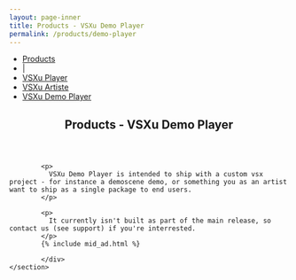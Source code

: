 ```yaml
---
layout: page-inner
title: Products - VSXu Demo Player
permalink: /products/demo-player
---
```

<div id="main" class="alt">
    <section id="one">
        <div class="inner">
            <ul class="actions horizontal">
                <li><a href="/products" class="button">Products</a></li>
                <li>|</li>
                <li><a href="/products/player" class="button">VSXu Player</a></li>
                <li><a href="/products/artiste" class="button">VSXu Artiste</a></li>
                <li><a href="/products/demo-player" class="button special">VSXu Demo Player</a></li>
            </ul>
            <header class="major">
                <h1>Products - VSXu Demo Player</h1>
            </header>
            
            <p>
              VSXu Demo Player is intended to ship with a custom vsx project - for instance a demoscene demo, or something you as an artist want to ship as a single package to end users.
            </p>

            <p>
              It currently isn't built as part of the main release, so contact us (see support) if you're interrested.
            </p>
            {% include mid_ad.html %}

            </div>
    </section>
</div>
